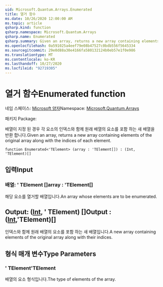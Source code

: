 ```yaml
---
uid: Microsoft.Quantum.Arrays.Enumerated
title: 열거 함수
ms.date: 10/26/2020 12:00:00 AM
ms.topic: article
qsharp.kind: function
qsharp.namespace: Microsoft.Quantum.Arrays
qsharp.name: Enumerated
qsharp.summary: Given an array, returns a new array containing elements of the original array along with the indices of each element.
ms.openlocfilehash: 0a591025a4eef79e08b47527c0bdb556f5645334
ms.sourcegitcommit: 29e0d88a30e4166fa580132124b0eb57e1f0e986
ms.translationtype: MT
ms.contentlocale: ko-KR
ms.lasthandoff: 10/27/2020
ms.locfileid: "92719305"
---
```

# <a name="enumerated-function"></a><span data-ttu-id="4b167-102">열거 함수</span><span class="sxs-lookup"><span data-stu-id="4b167-102">Enumerated function</span></span>

<span data-ttu-id="4b167-103">네임 스페이스: [Microsoft 양자](xref:Microsoft.Quantum.Arrays)</span><span class="sxs-lookup"><span data-stu-id="4b167-103">Namespace: [Microsoft.Quantum.Arrays](xref:Microsoft.Quantum.Arrays)</span></span>

<span data-ttu-id="4b167-104">패키지 [](https://nuget.org/packages/)</span><span class="sxs-lookup"><span data-stu-id="4b167-104">Package: [](https://nuget.org/packages/)</span></span>


<span data-ttu-id="4b167-105">배열이 지정 된 경우 각 요소의 인덱스와 함께 원래 배열의 요소를 포함 하는 새 배열을 반환 합니다.</span><span class="sxs-lookup"><span data-stu-id="4b167-105">Given an array, returns a new array containing elements of the original array along with the indices of each element.</span></span>

```qsharp
function Enumerated<'TElement> (array : 'TElement[]) : (Int, 'TElement)[]
```


## <a name="input"></a><span data-ttu-id="4b167-106">입력</span><span class="sxs-lookup"><span data-stu-id="4b167-106">Input</span></span>

### <a name="array--telement"></a><span data-ttu-id="4b167-107">배열: ' TElement []</span><span class="sxs-lookup"><span data-stu-id="4b167-107">array : 'TElement[]</span></span>

<span data-ttu-id="4b167-108">해당 요소를 열거할 배열입니다.</span><span class="sxs-lookup"><span data-stu-id="4b167-108">An array whose elements are to be enumerated.</span></span>



## <a name="output--inttelement"></a><span data-ttu-id="4b167-109">Output: ([Int](xref:microsoft.quantum.lang-ref.int), ' TElement) []</span><span class="sxs-lookup"><span data-stu-id="4b167-109">Output : ([Int](xref:microsoft.quantum.lang-ref.int),'TElement)[]</span></span>

<span data-ttu-id="4b167-110">인덱스와 함께 원래 배열의 요소를 포함 하는 새 배열입니다.</span><span class="sxs-lookup"><span data-stu-id="4b167-110">A new array containing elements of the original array along with their indices.</span></span>

## <a name="type-parameters"></a><span data-ttu-id="4b167-111">형식 매개 변수</span><span class="sxs-lookup"><span data-stu-id="4b167-111">Type Parameters</span></span>

### <a name="telement"></a><span data-ttu-id="4b167-112">' TElement</span><span class="sxs-lookup"><span data-stu-id="4b167-112">'TElement</span></span>

<span data-ttu-id="4b167-113">배열의 요소 형식입니다.</span><span class="sxs-lookup"><span data-stu-id="4b167-113">The type of elements of the array.</span></span>